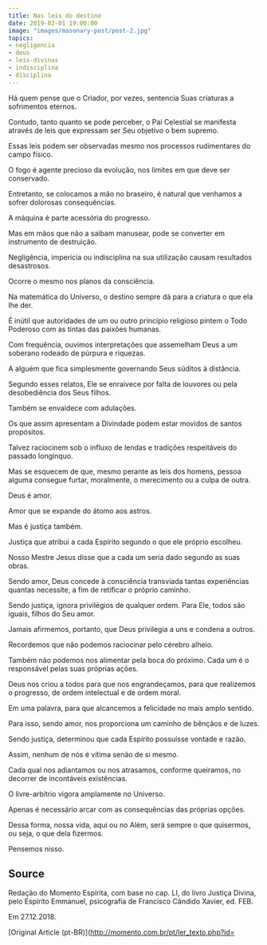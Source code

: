 ```yaml
---
title: Nas leis do destino
date: 2019-02-01 19:00:00
image: "images/masonary-post/post-2.jpg"
topics: 
- negligencia
- deus
- leis-divinas
- indisciplina
- disciplina
---
```



Há quem pense que o Criador, por vezes, sentencia Suas criaturas a sofrimentos
eternos.

Contudo, tanto quanto se pode perceber, o Pai Celestial se manifesta através de
leis que expressam ser Seu objetivo o bem supremo.

Essas leis podem ser observadas mesmo nos processos rudimentares do campo
físico.

O fogo é agente precioso da evolução, nos limites em que deve ser conservado.

Entretanto, se colocamos a mão no braseiro, é natural que venhamos a sofrer
dolorosas consequências.

A máquina é parte acessória do progresso.

Mas em mãos que não a saibam manusear, pode se converter em instrumento de
destruição.

Negligência, imperícia ou indisciplina na sua utilização causam resultados
desastrosos.

Ocorre o mesmo nos planos da consciência.

Na matemática do Universo, o destino sempre dá para a criatura o que ela lhe
der.

É inútil que autoridades de um ou outro princípio religioso pintem o Todo
Poderoso com as tintas das paixões humanas.

Com frequência, ouvimos interpretações que assemelham Deus a um soberano
rodeado de púrpura e riquezas.

A alguém que fica simplesmente governando Seus súditos à distância.

Segundo esses relatos, Ele se enraivece por falta de louvores ou pela
desobediência dos Seus filhos.

Também se envaidece com adulações.

Os que assim apresentam a Divindade podem estar movidos de santos propósitos.

Talvez raciocinem sob o influxo de lendas e tradições respeitáveis do passado
longínquo.

Mas se esquecem de que, mesmo perante as leis dos homens, pessoa alguma
consegue furtar, moralmente, o merecimento ou a culpa de outra.

Deus é amor.

Amor que se expande do átomo aos astros.

Mas é justiça também.

Justiça que atribui a cada Espírito segundo o que ele próprio escolheu.

Nosso Mestre Jesus disse que a cada um seria dado segundo as suas obras.

Sendo amor, Deus concede à consciência transviada tantas experiências quantas
necessite, a fim de retificar o próprio caminho.

Sendo justiça, ignora privilégios de qualquer ordem. Para Ele, todos são
iguais, filhos do Seu amor.

Jamais afirmemos, portanto, que Deus privilegia a uns e condena a outros.

Recordemos que não podemos raciocinar pelo cérebro alheio.

Também não podemos nos alimentar pela boca do próximo. Cada um é o responsável
pelas suas próprias ações.

Deus nos criou a todos para que nos engrandeçamos, para que realizemos o
progresso, de ordem intelectual e de ordem moral.

Em uma palavra, para que alcancemos a felicidade no mais amplo sentido.

Para isso, sendo amor, nos proporciona um caminho de bênçãos e de luzes.

Sendo justiça, determinou que cada Espírito possuísse vontade e razão.

Assim, nenhum de nós é vítima senão de si mesmo.

Cada qual nos adiantamos ou nos atrasamos, conforme queiramos, no decorrer de
incontáveis existências.

O livre-arbítrio vigora amplamente no Universo.

Apenas é necessário arcar com as consequências das próprias opções.

Dessa forma, nossa vida, aqui ou no Além, será sempre o que quisermos, ou seja,
o que dela fizermos.

Pensemos nisso.

## Source
Redação do Momento Espírita, com base no cap. LI, do livro
Justiça Divina, pelo Espírito Emmanuel, psicografia de
Francisco Cândido Xavier, ed. FEB.

Em 27.12.2018.

[Original Article (pt-BR)](http://momento.com.br/pt/ler_texto.php?id=
